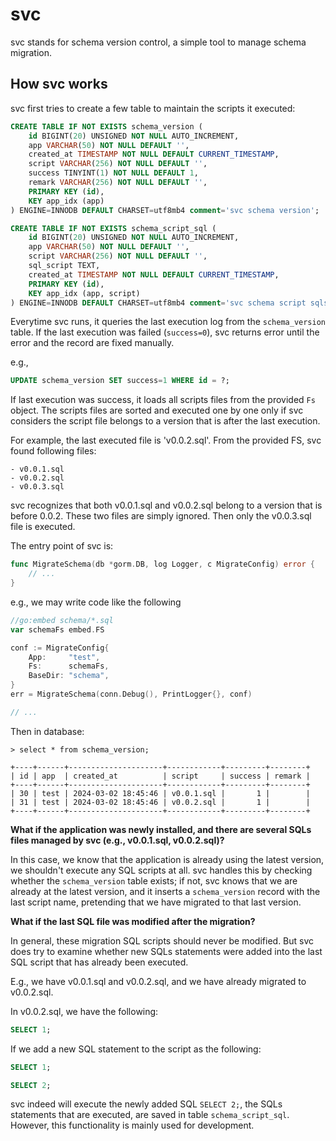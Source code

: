 # svc

svc stands for schema version control, a simple tool to manage schema migration.

## How svc works

svc first tries to create a few table to maintain the scripts it executed:

```sql
CREATE TABLE IF NOT EXISTS schema_version (
    id BIGINT(20) UNSIGNED NOT NULL AUTO_INCREMENT,
    app VARCHAR(50) NOT NULL DEFAULT '',
    created_at TIMESTAMP NOT NULL DEFAULT CURRENT_TIMESTAMP,
    script VARCHAR(256) NOT NULL DEFAULT '',
    success TINYINT(1) NOT NULL DEFAULT 1,
    remark VARCHAR(256) NOT NULL DEFAULT '',
    PRIMARY KEY (id),
    KEY app_idx (app)
) ENGINE=INNODB DEFAULT CHARSET=utf8mb4 comment='svc schema version';

CREATE TABLE IF NOT EXISTS schema_script_sql (
    id BIGINT(20) UNSIGNED NOT NULL AUTO_INCREMENT,
    app VARCHAR(50) NOT NULL DEFAULT '',
    script VARCHAR(256) NOT NULL DEFAULT '',
    sql_script TEXT,
    created_at TIMESTAMP NOT NULL DEFAULT CURRENT_TIMESTAMP,
    PRIMARY KEY (id),
    KEY app_idx (app, script)
) ENGINE=INNODB DEFAULT CHARSET=utf8mb4 comment='svc schema script sqls';
```

Everytime svc runs, it queries the last execution log from the `schema_version` table. If the last execution was failed (`success=0`),
svc returns error until the error and the record are fixed manually.

e.g.,

```sql
UPDATE schema_version SET success=1 WHERE id = ?;
```

If last execution was success, it loads all scripts files from the provided `Fs` object. The scripts files are sorted and executed one by one only if svc considers the script file belongs to a version that is after the last execution.

For example, the last executed file is 'v0.0.2.sql'. From the provided FS, svc found following files:

```
- v0.0.1.sql
- v0.0.2.sql
- v0.0.3.sql
```

svc recognizes that both v0.0.1.sql and v0.0.2.sql belong to a version that is before 0.0.2. These two files are simply ignored. Then only the v0.0.3.sql file is executed.

The entry point of svc is:

```go
func MigrateSchema(db *gorm.DB, log Logger, c MigrateConfig) error {
    // ...
}
```

e.g., we may write code like the following

```go
//go:embed schema/*.sql
var schemaFs embed.FS

conf := MigrateConfig{
    App:     "test",
    Fs:      schemaFs,
    BaseDir: "schema",
}
err = MigrateSchema(conn.Debug(), PrintLogger{}, conf)

// ...
```

Then in database:

```
> select * from schema_version;

+----+------+---------------------+------------+---------+--------+
| id | app  | created_at          | script     | success | remark |
+----+------+---------------------+------------+---------+--------+
| 30 | test | 2024-03-02 18:45:46 | v0.0.1.sql |       1 |        |
| 31 | test | 2024-03-02 18:45:46 | v0.0.2.sql |       1 |        |
+----+------+---------------------+------------+---------+--------+
```

**What if the application was newly installed, and there are several SQLs files managed by svc (e.g., v0.0.1.sql, v0.0.2.sql)?**

In this case, we know that the application is already using the latest version, we shouldn't execute any SQL scripts at all. svc handles this by checking whether the `schema_version` table exists; if not, svc knows that we are already at the latest version, and it inserts a `schema_version` record with the last script name, pretending that we have migrated to that last version.

**What if the last SQL file was modified after the migration?**

In general, these migration SQL scripts should never be modified. But svc does try to examine whether new SQLs statements were added into the last SQL script that has already been executed.

E.g., we have v0.0.1.sql and v0.0.2.sql, and we have already migrated to v0.0.2.sql.

In v0.0.2.sql, we have the following:

```sql
SELECT 1;
```

If we add a new SQL statement to the script as the following:

```sql
SELECT 1;

SELECT 2;
```

svc indeed will execute the newly added SQL `SELECT 2;`, the SQLs statements that are executed, are saved in table `schema_script_sql`. However, this functionality is mainly used for development.